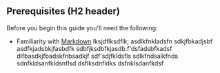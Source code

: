 ## Prerequisites (H2 header)

Before you begin this guide you'll need the following:

- Familiarity with [Markdown](${PRIVATE_LINK_1})
lksjdflksdflk;
asdlkfnkladsfn
sdkjfbkadjsbf
asdfkjadsbkjfasbdfk
sdbfjksdbfkjasdb.f'dsfadsbfkadsf
dlfbasdkjfbadskfnbsadkjf
sdf'sdjfkldsfls
sdlkfndsalkfnds
sdnfkldsanfkldsnflsd
dsflksdnfldks
dsfnklsdanfkdsf
